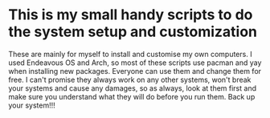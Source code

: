 # This is my small handy scripts to do the system setup and customization

These are mainly for myself to install and customise my own computers. I used Endeavous OS and Arch, so most of these scripts use pacman and yay when installing new packages. 
Everyone can use them and change them for free.
I can't promise they always work on any other systems, won't break your systems and cause any damages, so as always, look at them first and make sure you understand what they will do before you run them. 
Back up your system!!!
